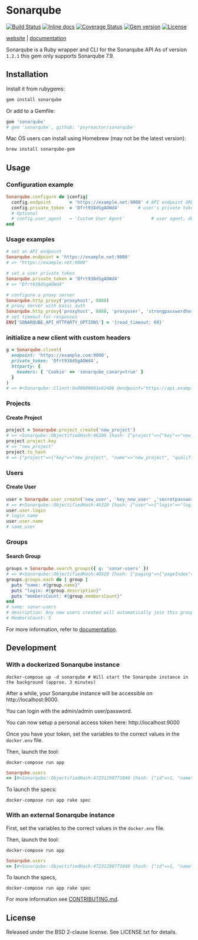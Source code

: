 # Sonarqube

[![Build Status](https://img.shields.io/github/workflow/status/psyreactor/sonarqube/CI/master)](https://github.com/psyreactor/sonarqube/actions?query=workflow%3ARuby)
[![Inline docs](https://inch-ci.org/github/psyreactor/sonarqube.svg)](https://inch-ci.org/github/psyreactor/sonarqube)
[![Coverage Status](https://coveralls.io/repos/github/psyreactor/sonarqube/badge.svg)](https://coveralls.io/github/psyreactor/sonarqube)
[![Gem version](https://img.shields.io/gem/v/sonarqube.svg)](https://rubygems.org/gems/sonarqube)
[![License](https://img.shields.io/badge/license-BSD-red.svg)](https://github.com/psyreactor/sonarqube/blob/master/LICENSE.txt)

[website](https://psyreactor.github.io/sonarqube) |
[documentation](https://www.rubydoc.info/gems/sonarqube/frames)

Sonarqube is a Ruby wrapper and CLI for the Sonarqube API
As of version `1.2.1` this gem only supports Sonarqube 7.9.

## Installation

Install it from rubygems:

```sh
gem install sonarqube
```

Or add to a Gemfile:

```ruby
gem 'sonarqube'
# gem 'sonarqube', github: 'psyreactor/sonarqube'
```

Mac OS users can install using Homebrew (may not be the latest version):

```sh
brew install sonarqube-gem
```

## Usage

### Configuration example

```ruby
Sonarqube.configure do |config|
  config.endpoint       = 'https://example.net:9000' # API endpoint URL, default: ENV['SONARQUBE_API_ENDPOINT']
  config.private_token  = 'Dfrt938dSgAOWd4'       # user's private token, default: ENV['SONARQUBE_API_PRIVATE_TOKEN']
  # Optional
  # config.user_agent   = 'Custom User Agent'          # user agent, default: 'Sonarqube Ruby Gem [version]'
end
```

### Usage examples

```ruby
# set an API endpoint
Sonarqube.endpoint = 'https://example.net:9000'
# => "https://example.net:9000"

# set a user private token
Sonarqube.private_token = 'Dfrt938dSgAOWd4'
# => "Dfrt938dSgAOWd4"

# configure a proxy server
Sonarqube.http_proxy('proxyhost', 8888)
# proxy server with basic auth
Sonarqube.http_proxy('proxyhost', 8888, 'proxyuser', 'strongpasswordhere')
# set timeout for responses
ENV['SONARQUBE_API_HTTPARTY_OPTIONS'] = '{read_timeout: 60}'
```

### initialize a new client with custom headers
```ruby
g = Sonarqube.client(
  endpoint: 'https://example.com:9000',
  private_token: 'Dfrt938dSgAOWd4',
  httparty: {
    headers: { 'Cookie' => 'sonarqube_canary=true' }
  }
)
# => #<Sonarqube::Client:0x00000001e62408 @endpoint="https://api.example.com", @private_token="qEsq1pt6HJPaNciie3MG", @user_agent="Sonarqube Ruby Gem 2.0.0">
```

### Projects

#### Create Project
```ruby
project = Sonarqube.project_create('new_project')
# => <Sonarqube::ObjectifiedHash:46200 {hash: {"project"=>{"key"=>"new_project", "name"=>"new_project", "qualifier"=>"TRK", "visibility"=>"public"}}}
project.project.key
# => "new_project"
project.to_hash
# => {"project"=>{"key"=>"new_project", "name"=>"new_project", "qualifier"=>"TRK", "visibility"=>"public"}}
```

### Users

#### Create User
```ruby
user = Sonarqube.user_create('new_user', 'key_new_user' ,'secretpassword')
# => #<Sonarqube::ObjectifiedHash:46320 {hash: {"user"=>{"login"=>"login_name", "name"=>"name_user", "scmAccounts"=>[], "active"=>true, "local"=>true}}}
user.user.login
# login_name
user.user.name
# name_user
```


### Groups

#### Search Group
```ruby
groups = Sonarqube.search_groups({ q: 'sonar-users' })
# => #<Sonarqube::ObjectifiedHash:46520 {hash: {"paging"=>{"pageIndex"=>1, "pageSize"=>100, "total"=>1}, "groups"=>[{"uuid"=>"AXOt93S3gMZPhbn-E_O7", "name"=>"sonar-users", "description"=>"Any new users created will automatically join this group", "membersCount"=>5, "default"=>true}]}}
groups.groups.each do | group |
  puts "name: #{group.name}"
  puts "login: #{group.description}"
  puts "membersCount: #{group.membersCount}"
end
# name: sonar-users
# description: Any new users created will automatically join this group
# MembersCount: 5
```

For more information, refer to [documentation](https://www.rubydoc.info/gems/sonarqube/frames).

## Development

### With a dockerized Sonarqube instance

```shell
docker-compose up -d sonarqube # Will start the Sonarqube instance in the background (approx. 3 minutes)
```

After a while, your Sonarqube instance will be accessible on http://localhost:9000.

You can login with the admin/admin user/password.

You can now setup a personal access token here: http://localhost:9000

Once you have your token, set the variables to the correct values in the `docker.env` file.

Then, launch the tool:

```shell
docker-compose run app
```

```ruby
Sonarqube.users
=> [#<Sonarqube::ObjectifiedHash:47231290771040 {hash: {"id"=>1, "name"=>"Administrator", "username"=>"root", ...]
```

To launch the specs:

```shell
docker-compose run app rake spec
```


### With an external Sonarqube instance

First, set the variables to the correct values in the `docker.env` file.

Then, launch the tool:

```shell
docker-compose run app
```

```ruby
Sonarqube.users
=> [#<Sonarqube::ObjectifiedHash:47231290771040 {hash: {"id"=>1, "name"=>"Administrator", "username"=>"root", ...]
```

To launch the specs,

```shell
docker-compose run app rake spec
```

For more information see [CONTRIBUTING.md](https://github.com/psyreactor/sonarqube/blob/master/CONTRIBUTING.md).

## License

Released under the BSD 2-clause license. See LICENSE.txt for details.
